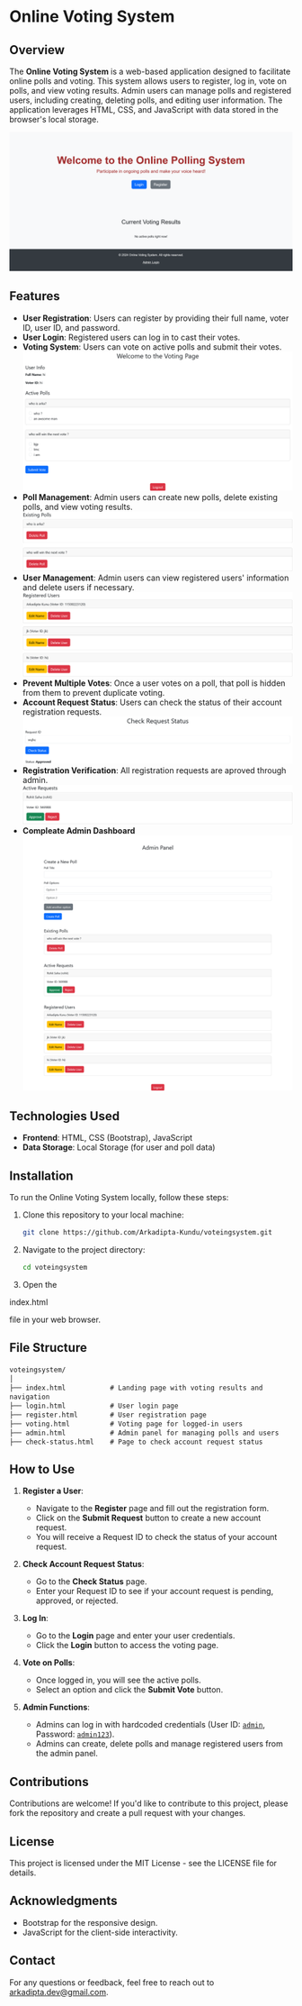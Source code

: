 # Online Voting System

## Overview

The **Online Voting System** is a web-based application designed to facilitate online polls and voting. This system allows users to register, log in, vote on polls, and view voting results. Admin users can manage polls and registered users, including creating, deleting polls, and editing user information. The application leverages HTML, CSS, and JavaScript with data stored in the browser's local storage.

![Voting System Screenshot](images/screenshot.png)

## Features

- **User Registration**: Users can register by providing their full name, voter ID, user ID, and password.
- **User Login**: Registered users can log in to cast their votes.
- **Voting System**: Users can vote on active polls and submit their votes.
![Voting System Screenshot](images/ss2.png)
- **Poll Management**: Admin users can create new polls, delete existing polls, and view voting results.
![Voting System Screenshot](images/ss4.png)
- **User Management**: Admin users can view registered users' information and delete users if necessary.
![Voting System Screenshot](images/ss5.png)
- **Prevent Multiple Votes**: Once a user votes on a poll, that poll is hidden from them to prevent duplicate voting.
- **Account Request Status**: Users can check the status of their account registration requests.
![Voting System Screenshot](images/ss8.png)
- **Registration Verification**: All registration requests are aproved through admin.
![Voting System Screenshot](images/ss7.png)
- **Compleate Admin Dashboard**
![Voting System Screenshot](images/ss6.png)
## Technologies Used

- **Frontend**: HTML, CSS (Bootstrap), JavaScript
- **Data Storage**: Local Storage (for user and poll data)

## Installation

To run the Online Voting System locally, follow these steps:

1. Clone this repository to your local machine:
   ```bash
   git clone https://github.com/Arkadipta-Kundu/voteingsystem.git
   ```

2. Navigate to the project directory:
   ```bash
   cd voteingsystem
   ```

3. Open the 

index.html

 file in your web browser.

## File Structure

```
voteingsystem/
│
├── index.html           # Landing page with voting results and navigation
├── login.html           # User login page
├── register.html        # User registration page
├── voting.html          # Voting page for logged-in users
├── admin.html           # Admin panel for managing polls and users
├── check-status.html    # Page to check account request status
```

## How to Use

1. **Register a User**:
   - Navigate to the **Register** page and fill out the registration form.
   - Click on the **Submit Request** button to create a new account request.
   - You will receive a Request ID to check the status of your account request.

2. **Check Account Request Status**:
   - Go to the **Check Status** page.
   - Enter your Request ID to see if your account request is pending, approved, or rejected.

3. **Log In**:
   - Go to the **Login** page and enter your user credentials.
   - Click the **Login** button to access the voting page.

4. **Vote on Polls**:
   - Once logged in, you will see the active polls.
   - Select an option and click the **Submit Vote** button.

5. **Admin Functions**:
   - Admins can log in with hardcoded credentials (User ID: [`admin`](command:_github.copilot.openSymbolFromReferences?%5B%22%22%2C%5B%7B%22uri%22%3A%7B%22scheme%22%3A%22file%22%2C%22authority%22%3A%22%22%2C%22path%22%3A%22%2FC%3A%2FUsers%2Farka2002%2FDesktop%2Fstudy%20files%2FVoteing%20System%2Fadmin.html%22%2C%22query%22%3A%22%22%2C%22fragment%22%3A%22%22%7D%2C%22pos%22%3A%7B%22line%22%3A57%2C%22character%22%3A24%7D%7D%2C%7B%22uri%22%3A%7B%22scheme%22%3A%22file%22%2C%22authority%22%3A%22%22%2C%22path%22%3A%22%2FC%3A%2FUsers%2Farka2002%2FDesktop%2Fstudy%20files%2FVoteing%20System%2Flogin.html%22%2C%22query%22%3A%22%22%2C%22fragment%22%3A%22%22%7D%2C%22pos%22%3A%7B%22line%22%3A39%2C%22character%22%3A29%7D%7D%2C%7B%22uri%22%3A%7B%22scheme%22%3A%22file%22%2C%22authority%22%3A%22%22%2C%22path%22%3A%22%2Fc%3A%2FUsers%2Farka2002%2FDesktop%2Fstudy%20files%2FVoteing%20System%2FREADME.md%22%2C%22query%22%3A%22%22%2C%22fragment%22%3A%22%22%7D%2C%22pos%22%3A%7B%22line%22%3A45%2C%22character%22%3A4%7D%7D%5D%2C%228f687fb6-7b1f-43cd-932a-d6f31768f177%22%5D "Go to definition"), Password: [`admin123`](command:_github.copilot.openSymbolFromReferences?%5B%22%22%2C%5B%7B%22uri%22%3A%7B%22scheme%22%3A%22file%22%2C%22authority%22%3A%22%22%2C%22path%22%3A%22%2FC%3A%2FUsers%2Farka2002%2FDesktop%2Fstudy%20files%2FVoteing%20System%2Flogin.html%22%2C%22query%22%3A%22%22%2C%22fragment%22%3A%22%22%7D%2C%22pos%22%3A%7B%22line%22%3A40%2C%22character%22%3A56%7D%7D%2C%7B%22uri%22%3A%7B%22scheme%22%3A%22file%22%2C%22authority%22%3A%22%22%2C%22path%22%3A%22%2Fc%3A%2FUsers%2Farka2002%2FDesktop%2Fstudy%20files%2FVoteing%20System%2FREADME.md%22%2C%22query%22%3A%22%22%2C%22fragment%22%3A%22%22%7D%2C%22pos%22%3A%7B%22line%22%3A64%2C%22character%22%3A80%7D%7D%5D%2C%228f687fb6-7b1f-43cd-932a-d6f31768f177%22%5D "Go to definition")).
   - Admins can create, delete polls and manage registered users from the admin panel.

## Contributions

Contributions are welcome! If you'd like to contribute to this project, please fork the repository and create a pull request with your changes.

## License

This project is licensed under the MIT License - see the LICENSE file for details.

## Acknowledgments

- Bootstrap for the responsive design.
- JavaScript for the client-side interactivity.

## Contact

For any questions or feedback, feel free to reach out to [arkadipta.dev@gmail.com](mailto:arkadipta.dev@gmail.com).